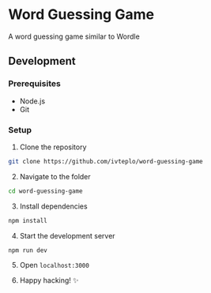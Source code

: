 # Word Guessing Game

A word guessing game similar to Wordle

## Development

### Prerequisites

- Node.js
- Git

### Setup

1. Clone the repository

```bash
git clone https://github.com/ivteplo/word-guessing-game
```

2. Navigate to the folder

```bash
cd word-guessing-game
````

3. Install dependencies

```bash
npm install
```

4. Start the development server

```bash
npm run dev
```

5. Open `localhost:3000`

6. Happy hacking! ✨

